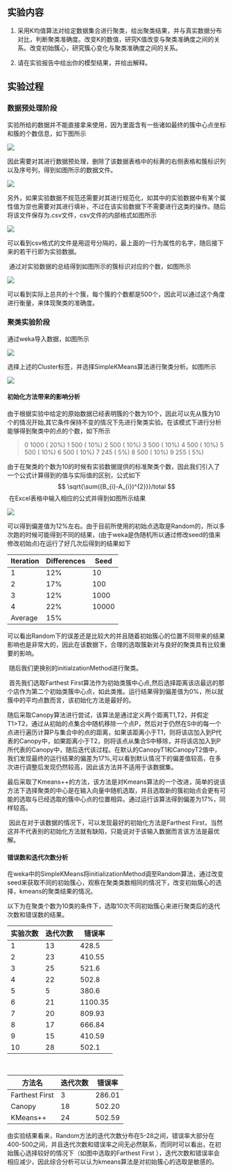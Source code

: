 ## 实验内容

1.    采用K均值算法对给定数据集合进行聚类，给出聚类结果，并与真实数据分布对比，判断聚类准确度。改变K的数值，研究K值改变与聚类准确度之间的关系。改变初始簇心，研究簇心变化与聚类准确度之间的关系。

2.    请在实验报告中给出你的模型结果，并给出解释。



## 实验过程

### 数据预处理阶段

​	实验所给的数据并不能直接拿来使用，因为里面含有一些诸如最终的簇中心点坐标和簇的个数信息，如下图所示

![](0.png)

因此需要对其进行数据预处理，删除了该数据表格中的标黄的右侧表格和簇标识列以及序号列，得到如图所示的数据文件。

![](1.png)

另外，如果实验数据不规范还需要对其进行规范化，如其中的实验数据中有某个属性值为空也需要对其进行填补，不过在该实验数据下不需要进行这类的操作。随后将该文件保存为.csv文件，csv文件的内部格式如图所示

![](2.png)

可以看到csv格式的文件是用逗号分隔的，最上面的一行为属性的名字，随后接下来的若干行即为实验数据。

​	通过对实验数据的总结得到如图所示的簇标识对应的个数，如图所示

![](4.png)

​	可以看到实际上总共的十个簇，每个簇的个数都是500个，因此可以通过这个角度进行衡量，来体现聚类的准确度。

### 聚类实验阶段

通过weka导入数据，如图所示

![](3.png)

选择上述的Cluster标签，并选择SimpleKMeans算法进行聚类分析。如图所示

![](5.png)

#### 初始化方法带来的影响分析

​	由于根据实验中给定的原始数据已经表明簇的个数为10个，因此可以先从簇为10个的情况开始,其它条件保持不变的情况下先进行聚类实验。在该模式下进行分析能够得到聚类中的点的个数，如下所示

> 0      1000 ( 20%)
> 1       500 ( 10%)
> 2       500 ( 10%)
> 3       500 ( 10%)
> 4       500 ( 10%)
> 5       500 ( 10%)
> 6       500 ( 10%)
> 7       245 (  5%)
> 8       500 ( 10%)
> 9       255 (  5%)

​	由于在聚类的个数为10的时候有实验数据提供的标准聚类个数，因此我们引入了一个公式计算得到的值与实际值的区别，公式如下
$$
\sqrt{\sum({B_{i}-A_{i})^{2}}}/total
$$
​	在Excel表格中输入相应的公式并得到如图所示结果

![](6.png)

​	可以得到偏差值为12%左右。由于目前所使用的初始点选取是Random的，所以多次跑的时候可能得到不同的结果，(由于weka是伪随机所以通过修改seed的值来修改初始点)在运行了好几次后得到的结果如下

| Iteration | Differences | Seed  |
| --------- | ----------- | ----- |
| 1         | 12%         | 10    |
| 2         | 17%         | 100   |
| 3         | 12%         | 1000  |
| 4         | 22%         | 10000 |
| Average   | 15%         |       |

​	可以看出Random下的误差还是比较大的并且随着初始簇心的位置不同带来的结果影响也是非常大的，因此在该数据下，合理的选取簇新对与良好的聚类具有比较重要的影响。

​	随后我们更换别的initialzationMethod进行聚类。

​	首先我们选取Farthest First算法作为初始类簇中心点,然后选择距离该店最远的那个店作为第二个初始类簇中心点，如此类推。运行结果得到偏差值为0%，所以就簇中的平均点数而言，该初始化方法是最好的。

​	随后采取Canopy算法进行尝试，该算法是通过定义两个距离T1,T2，并假定T1>T2，通过从初始的点集合中随机移除一个点P，然后对于仍然在S中的每一个点进行遍历计算P与集合中的点的距离，如果该距离小于T1，则将该店加入到P代表的Canopy中，如果距离小于T2，则将该点从集合S中移除，并将该店加入到P所代表的Canopy中，随后迭代该过程。在默认的CanopyT1和CanopyT2值中，我们发现最终的运行结果的偏差为17%,可以看到默认情况下的偏差值较高，在多次进行调整后发现仍然较高，因此该方法并不适用于该数据集。

​	最后采取了Kmeans++的方法，该方法是对Kmeans算法的一个改进，简单的说该方法下选择聚类的中心是在输入向量中随机选取，并且选取新的簇初始点会更有可能的选取与已经选取的簇中心点的位置相异。通过运行该算法得到偏差为17%，同样较高。

​	因此在对于该数据的情况下，可以发现最好的初始化方法是Farthest First，当然这并不代表别的初始化方法就有缺陷，只能说对于该输入数据而言该方法是最优解。



#### 错误数和迭代次数分析

在weka中的SimpleKMeans将initializationMethod调至Random算法，通过改变seed来获取不同的初始簇心，观察在聚类类数相同的情况下，改变初始簇心的选择，kmeans的聚类结果的情况。

以下为在聚类个数为10类的条件下，选取10次不同初始簇心来进行聚类后的迭代次数和错误数的结果。

| 实验次数 | 迭代次数 | 错误率     |
| ---- | ---- | ------- |
| 1    | 13   | 428.5   |
| 2    | 23   | 410.55  |
| 3    | 25   | 521.6   |
| 4    | 22   | 502.8   |
| 5    | 5    | 380.6   |
| 6    | 21   | 1100.35 |
| 7    | 20   | 809.93  |
| 8    | 17   | 666.84  |
| 9    | 15   | 410.59  |
| 10   | 28   | 502.1   |

​	

| 方法名            | 迭代次数 | 错误率    |
| -------------- | ---- | ------ |
| Farthest First | 3    | 286.01 |
| Canopy         | 18   | 502.20 |
| KMeans++       | 24   | 502.59 |



​	由实验结果看来，Random方法的迭代次数分布在5-28之间，错误率大部分在400-500之间，并且迭代次数和错误率之间无必然联系，而同时可以看出，在初始簇心选择较好的情况下（如图中选取的Farthest First ），迭代次数和错误率会相应减少，因此综合分析可以认为kmeans算法是对初始簇心的选取是敏感的。

